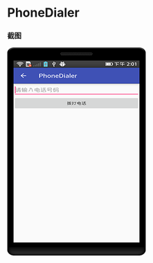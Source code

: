 # PhoneDialer

### 截图
![截图](https://github.com/BruceAnda/HMAndroid/blob/master/screenshot/day01/pic/pic3.png)
